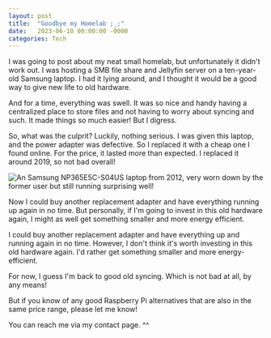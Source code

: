 ```yaml
---
layout: post
title:  "Goodbye my Homelab ;_;" 
date:   2023-06-10 00:00:00 -0000
categories: Tech
---
```

I was going to post about my neat small homelab, but unfortunately it didn't work out. I was hosting a SMB file share and Jellyfin server on a ten-year-old Samsung laptop. I had it lying around, and I thought it would be a good way to give new life to old hardware. 

And for a time, everything was swell. It was so nice and handy having a centralized place to store files and not having to worry about syncing and such. It made things so much easier! But I digress.

So, what was the culprit? Luckily, nothing serious. I was given this laptop, and the power adapter was defective. So I replaced it with a cheap one I found online. For the price, it lasted more than expected. I replaced it around 2019, so not bad overall!

![An Samsung NP365E5C-S04US laptop from 2012, very worn down by the former user but still running surprising well!](https://i.ibb.co/dDxWmWB/Former-Homelab.webp) 

Now I could buy another replacement adapter and have everything running up again in no time. But personally, if I'm going to invest in this old hardware again, I might as well get something smaller and more energy efficient.

I could buy another replacement adapter and have everything up and running again in no time. However, I don't think it's worth investing in this old hardware again. I'd rather get something smaller and more energy-efficient.

For now, I guess I'm back to good old syncing. Which is not bad at all, by any means! 

But if you know of any good Raspberry Pi alternatives that are also in the same price range, please let me know!

You can reach me via my contact page. ^^
